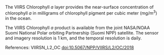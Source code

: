 The VIIRS Chlorophyll *a* layer provides the near-surface concentration of chlorophyll *a* in milligrams of chlorophyll pigment per cubic meter (mg/m<sup>3</sup>) in the ocean.

The VIIRS Chlorophyll *a* product is available from the joint NASA/NOAA Suomi National Polar orbiting Partnership (Suomi NPP) satellite. The sensor and imagery resolution is 1 km, and the temporal resolution is daily.

References: VIIRSN_L2_OC [doi:10.5067/NPP/VIIRS/L2/OC/2018](https://doi.org/10.5067/NPP/VIIRS/L2/OC/2018)